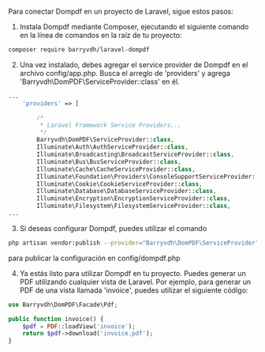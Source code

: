 Para conectar Dompdf en un proyecto de Laravel, sigue estos pasos:
1. Instala Dompdf mediante Composer, ejecutando el siguiente comando en la línea de comandos en la raíz de tu proyecto:
```bash
composer require barryvdh/laravel-dompdf
```
2. Una vez instalado, debes agregar el service provider de Dompdf en el archivo config/app.php. Busca el arreglo de 'providers' y agrega 'Barryvdh\DomPDF\ServiceProvider::class' en él.
```php
...
    'providers' => [

        /*
         * Laravel Framework Service Providers...
         */
        Barryvdh\DomPDF\ServiceProvider::class,
        Illuminate\Auth\AuthServiceProvider::class,
        Illuminate\Broadcasting\BroadcastServiceProvider::class,
        Illuminate\Bus\BusServiceProvider::class,
        Illuminate\Cache\CacheServiceProvider::class,
        Illuminate\Foundation\Providers\ConsoleSupportServiceProvider::class,
        Illuminate\Cookie\CookieServiceProvider::class,
        Illuminate\Database\DatabaseServiceProvider::class,
        Illuminate\Encryption\EncryptionServiceProvider::class,
        Illuminate\Filesystem\FilesystemServiceProvider::class,
...
```
3. Si deseas configurar Dompdf, puedes utilizar el comando
```bash
php artisan vendor:publish --provider="Barryvdh\DomPDF\ServiceProvider"
```
para publicar la configuración en config/dompdf.php

4. Ya estás listo para utilizar Dompdf en tu proyecto. Puedes generar un PDF utilizando cualquier vista de Laravel. Por ejemplo, para generar un PDF de una vista llamada 'invoice', puedes utilizar el siguiente código:
```php
use Barryvdh\DomPDF\Facade\Pdf;

public function invoice() {
    $pdf = PDF::loadView('invoice');
    return $pdf->download('invoice.pdf');
}
```
